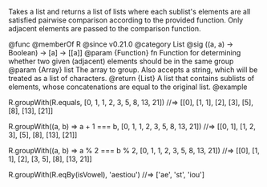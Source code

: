 Takes a list and returns a list of lists where each sublist's elements are
all satisfied pairwise comparison according to the provided function.
Only adjacent elements are passed to the comparison function.

@func
@memberOf R
@since v0.21.0
@category List
@sig ((a, a) → Boolean) → [a] → [[a]]
@param {Function} fn Function for determining whether two given (adjacent)
       elements should be in the same group
@param {Array} list The array to group. Also accepts a string, which will be
       treated as a list of characters.
@return {List} A list that contains sublists of elements,
        whose concatenations are equal to the original list.
@example

R.groupWith(R.equals, [0, 1, 1, 2, 3, 5, 8, 13, 21])
//=> [[0], [1, 1], [2], [3], [5], [8], [13], [21]]

R.groupWith((a, b) => a + 1 === b, [0, 1, 1, 2, 3, 5, 8, 13, 21])
//=> [[0, 1], [1, 2, 3], [5], [8], [13], [21]]

R.groupWith((a, b) => a % 2 === b % 2, [0, 1, 1, 2, 3, 5, 8, 13, 21])
//=> [[0], [1, 1], [2], [3, 5], [8], [13, 21]]

R.groupWith(R.eqBy(isVowel), 'aestiou')
//=> ['ae', 'st', 'iou']
